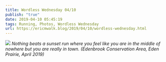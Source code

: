 ```yaml
---
title: Wordless Wednesday 04/10
publish: "true"
date: 2019-04-10 05:45:19
tags: Running, Photos, Wordless Wednesday
url: https://ericmwalk.blog/2019/04/10/wordless-wednesday.html
---
```


![](https://ericmwalk.blog/uploads/2021/0d13bfbb80.jpg)
*Nothing beats a sunset run where you feel like you are in the middle of nowhere but you are really in town. (Edenbrook Conservation Area, Eden Prairie, April 2019)*